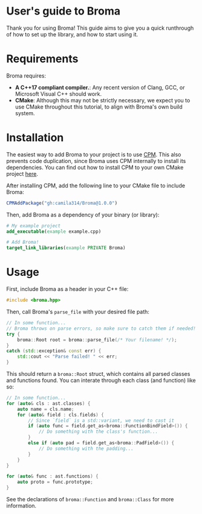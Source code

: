 # User's guide to Broma
Thank you for using Broma! This guide aims to give you a quick runthrough of how to set up the library, and how to start using it.

# Requirements
Broma requires:
- **A C++17 compliant compiler.**: Any recent version of Clang, GCC, or Microsoft Visual C++ should work.
- **CMake**: Although this may not be strictly necessary, we expect you to use CMake throughout this tutorial, to align with Broma's own build system.

# Installation
The easiest way to add Broma to your project is to use [CPM](https://github.com/cpm-cmake/CPM.cmake).
This also prevents code duplication, since Broma uses CPM internally to install its dependencies.
You can find out how to install CPM to your own CMake project [here](https://github.com/cpm-cmake/CPM.cmake#adding-cpm).

After installing CPM, add the following line to your CMake file to include Broma:
```cmake
CPMAddPackage("gh:camila314/Broma@1.0.0")
```

Then, add Broma as a dependency of your binary (or library):
```cmake
# My example project
add_executable(example example.cpp)

# Add Broma!
target_link_libraries(example PRIVATE Broma)
```

# Usage
First, include Broma as a header in your C++ file:
```cpp
#include <broma.hpp>
```

Then, call Broma's `parse_file` with your desired file path:
```cpp
// In some function...
// Broma throws on parse errors, so make sure to catch them if needed!
try {
    broma::Root root = broma::parse_file(/* Your filename! */);
}
catch (std::exception& const err) {
    std::cout << "Parse failed! " << err;
}
```

This should return a `broma::Root` struct, which contains all parsed classes and functions found.
You can interate through each class (and function) like so:
```cpp
// In some function...
for (auto& cls : ast.classes) {
    auto name = cls.name;
    for (auto& field : cls.fields) {
        // Since `field` is a std::variant, we need to cast it
        if (auto func = field.get_as<broma::FunctionBindField>()) {
            // Do something with the class's function...
        }
        else if (auto pad = field.get_as<broma::PadField>()) {
            // Do something with the padding...
        }
    }
}

for (auto& func : ast.functions) {
    auto proto = func.prototype;
}
```

See the declarations of `broma::Function` and `broma::Class` for more information.
